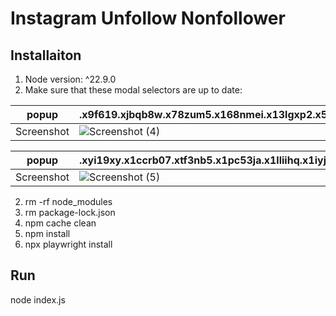 # Instagram Unfollow Nonfollower

## Installaiton
1. Node version: ^22.9.0
2. Make sure that these modal selectors are up to date:

popup | .x9f619.xjbqb8w.x78zum5.x168nmei.x13lgxp2.x5pf9jr.xo71vjh.x1n2onr6.x1plvlek.xryxfnj.x1iyjqo2.x2lwn1j.xeuugli.xdt5ytf.xqjyukv.x1qjc9v5.x1oa3qoh.x1nhvcw1 
--- | --- 
 Screenshot   |![Screenshot (4)](https://github.com/user-attachments/assets/60e6fa7f-345e-4bdf-b89c-e9a6a3e9cca4)

popup | .xyi19xy.x1ccrb07.xtf3nb5.x1pc53ja.x1lliihq.x1iyjqo2.xs83m0k.xz65tgg.x1rife3k.x1n2onr6 
--- | --- 
 Screenshot   |![Screenshot (5)](https://github.com/user-attachments/assets/e566082e-4fb4-45ad-b781-640c18e46f9e)
2. rm -rf node_modules
3. rm package-lock.json
4. npm cache clean
5. npm install
6. npx playwright install

## Run
node index.js
